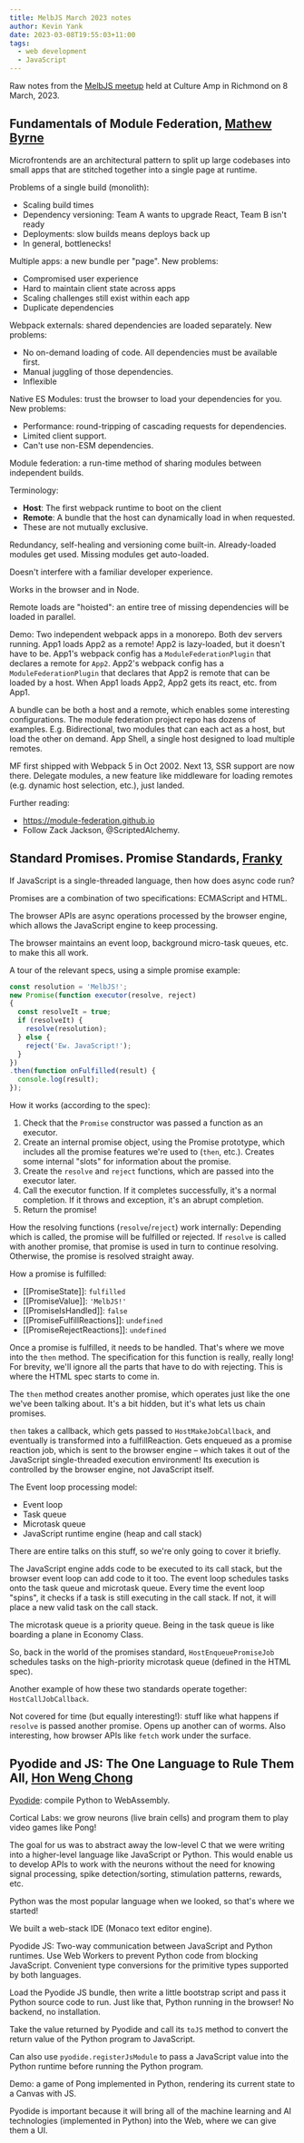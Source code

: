 ```yaml
---
title: MelbJS March 2023 notes
author: Kevin Yank
date: 2023-03-08T19:55:03+11:00
tags:
  - web development
  - JavaScript
---
```


Raw notes from the [MelbJS meetup](https://melbjs.com) held at Culture Amp in Richmond on 8 March, 2023.

## Fundamentals of Module Federation, [Mathew Byrne](https://twitter.com/mathewbyrne)

Microfrontends are an architectural pattern to split up large codebases into small apps that are stitched together into a single page at runtime.

Problems of a single build (monolith):

- Scaling build times
- Dependency versioning: Team A wants to upgrade React, Team B isn't ready
- Deployments: slow builds means deploys back up
- In general, bottlenecks!

Multiple apps: a new bundle per "page". New problems:

- Compromised user experience
- Hard to maintain client state across apps
- Scaling challenges still exist within each app
- Duplicate dependencies

Webpack externals: shared dependencies are loaded separately. New problems:

- No on-demand loading of code. All dependencies must be available first.
- Manual juggling of those dependencies.
- Inflexible

Native ES Modules: trust the browser to load your dependencies for you. New problems:

- Performance: round-tripping of cascading requests for dependencies.
- Limited client support.
- Can't use non-ESM dependencies.

Module federation: a run-time method of sharing modules between independent builds.

Terminology:

- **Host**: The first webpack runtime to boot on the client
- **Remote**: A bundle that the host can dynamically load in when requested.
- These are not mutually exclusive.

Redundancy, self-healing and versioning come built-in. Already-loaded modules get used. Missing modules get auto-loaded.

Doesn't interfere with a familiar developer experience.

Works in the browser and in Node.

Remote loads are "hoisted": an entire tree of missing dependencies will be loaded in parallel.

Demo: Two independent webpack apps in a monorepo. Both dev servers running. App1 loads App2 as a remote! App2 is lazy-loaded, but it doesn't have to be. App1's webpack config has a `ModuleFederationPlugin` that declares a remote for `App2`. App2's webpack config has a `ModuleFederationPlugin` that declares that App2 is remote that can be loaded by a host. When App1 loads App2, App2 gets its react, etc. from App1.

A bundle can be both a host and a remote, which enables some interesting configurations. The module federation project repo has dozens of examples. E.g. Bidirectional, two modules that can each act as a host, but load the other on demand. App Shell, a single host designed to load multiple remotes.

MF first shipped with Webpack 5 in Oct 2002. Next 13, SSR support are now there. Delegate modules, a new feature like middleware for loading remotes (e.g. dynamic host selection, etc.), just landed.

Further reading:
- https://module-federation.github.io
- Follow Zack Jackson, @ScriptedAlchemy.

## Standard Promises. Promise Standards, [Franky](https://twitter.com/fycdev)

If JavaScript is a single-threaded language, then how does async code run?

Promises are a combination of two specifications: ECMAScript and HTML.

The browser APIs are async operations processed by the browser engine, which allows the JavaScript engine to keep processing.

The browser maintains an event loop, background micro-task queues, etc. to make this all work.

A tour of the relevant specs, using a simple promise example:

```js
const resolution = 'MelbJS!';
new Promise(function executor(resolve, reject)
{
  const resolveIt = true;
  if (resolveIt) {
    resolve(resolution);
  } else {
    reject('Ew. JavaScript!');
  }
})
.then(function onFulfilled(result) {
  console.log(result);
});
```

How it works (according to the spec):
1. Check that the `Promise` constructor was passed a function as an executor.
2. Create an internal promise object, using the Promise prototype, which includes all the promise features we're used to (`then`, etc.). Creates some internal "slots" for information about the promise.
3. Create the `resolve` and `reject` functions, which are passed into the executor later.
4. Call the executor function. If it completes successfully, it's a normal completion. If it throws and exception, it's an abrupt completion.
5. Return the promise!

How the resolving functions (`resolve`/`reject`) work internally: Depending which is called, the promise will be fulfilled or rejected. If `resolve` is called with another promise, that promise is used in turn to continue resolving. Otherwise, the promise is resolved straight away.

How a promise is fulfilled:
- [[PromiseState]]: `fulfilled`
- [[PromiseValue]]: `'MelbJS!'`
- [[PromiseIsHandled]]: `false`
- [[PromiseFulfillReactions]]: `undefined`
- [[PromiseRejectReactions]]: `undefined`

Once a promise is fulfilled, it needs to be handled. That's where we move into the `then` method. The specification for this function is really, really long! For brevity, we'll ignore all the parts that have to do with rejecting. This is where the HTML spec starts to come in.

The `then` method creates another promise, which operates just like the one we've been talking about. It's a bit hidden, but it's what lets us chain promises.

`then` takes a callback, which gets passed to `HostMakeJobCallback`, and eventually is transformed into a fulfillReaction. Gets enqueued as a promise reaction job, which is sent to the browser engine – which takes it out of the JavaScript single-threaded execution environment! Its execution is controlled by the browser engine, not JavaScript itself.

The Event loop processing model:
- Event loop
- Task queue
- Microtask queue
- JavaScript runtime engine (heap and call stack)

There are entire talks on this stuff, so we're only going to cover it briefly.

The JavaScript engine adds code to be executed to its call stack, but the browser event loop can add code to it too. The event loop schedules tasks onto the task queue and microtask queue. Every time the event loop "spins", it checks if a task is still executing in the call stack. If not, it will place a new valid task on the call stack.

The microtask queue is a priority queue. Being in the task queue is like boarding a plane in Economy Class.

So, back in the world of the promises standard, `HostEnqueuePromiseJob` schedules tasks on the high-priority microtask queue (defined in the HTML spec).

Another example of how these two standards operate together: `HostCallJobCallback`.

Not covered for time (but equally interesting!): stuff like what happens if `resolve` is passed another promise. Opens up another can of worms. Also interesting, how browser APIs like `fetch` work under the surface.

## Pyodide and JS: The One Language to Rule Them All, [Hon Weng Chong](https://twitter.com/dr1337)

[Pyodide](https://pyodide.org/en/stable/): compile Python to WebAssembly.

Cortical Labs: we grow neurons (live brain cells) and program them to play video games like Pong!

The goal for us was to abstract away the low-level C that we were writing into a higher-level language like JavaScript or Python. This would enable us to develop APIs to work with the neurons without the need for knowing signal processing, spike detection/sorting, stimulation patterns, rewards, etc.

Python was the most popular language when we looked, so that's where we started!

We built a web-stack IDE (Monaco text editor engine).

Pyodide JS: Two-way communication between JavaScript and Python runtimes. Use Web Workers to prevent Python code from blocking JavaScript. Convenient type conversions for the primitive types supported by both languages.

Load the Pyodide JS bundle, then write a little bootstrap script and pass it Python source code to run. Just like that, Python running in the browser! No backend, no installation.

Take the value returned by Pyodide and call its `toJS` method to convert the return value of the Python program to JavaScript.

Can also use `pyodide.registerJsModule` to pass a JavaScript value into the Python runtime before running the Python program.

Demo: a game of Pong implemented in Python, rendering its current state to a Canvas with JS.

Pyodide is important because it will bring all of the machine learning and AI technologies (implemented in Python) into the Web, where we can give them a UI.

